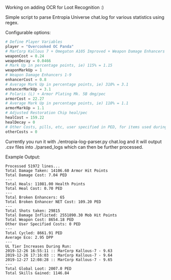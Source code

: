 Working on adding OCR for Loot Recognition :)

Simple script to parse Entropia Universe chat.log for various statistics using regex.

Configurable options:
```python
# Define Player Variables
player = "Overcooked OC Panda"
# MarCorp Kallous 7 + Omegaton A105 Improved + Weapon Damage Enhancers 1-9
weaponCost = 0.24
weaponDecay = 0.0466
# Mark Up in percentage points, ie) 115% = 1.15
weaponMarkUp = 1
# Weapon Damage Enhancers 1-9
enhancerCost = 0.8
# Average Mark Up in percentage points, ie) 310% = 3.1
enhancerMarkUp = 3.1
# Polaris (L) + Armor Plating Mk. 5B dmg/pec
armorCost = 22.27
# Average Mark Up in percentage points, ie) 110% = 1.1
armorMarkUp = 1.1
# Adjusted Restoration Chip heal/pec
healCost = 159.22
healDecay = 0
# Other Costs, pills, etc, user specified in PED, for items used during hunt.
otherCosts = 0
```

Currently you run it with ./entropia-log-parser.py chat.log and it will output .csv files into ./parsed_logs which can then be further processed.

Example Output:
```
Processed 51972 lines...
Total Damage Taken: 14106.60 Armor Hit Points
Total Damage Cost: 7.04 PED
---
Total Heals: 11081.00 Health Points
Total Heal Cost: 0.70 PED
---
Total Broken Enhancers: 65
Total Broken Enhancer NET Cost: 109.20 PED
---
Total Shots taken: 29815
Total Damage Inflicted: 2551890.30 Mob Hit Points
Total Weapon Cost: 8654.18 PED
Other User Specified Costs: 0 PED
---
Total Cycled: 8661.91 PED
Average Eco: 2.95 DPP
---
UL Tier Increases During Run:
2019-12-26 16:55:11 :: MarCorp Kallous-7 - 9.63
2019-12-26 17:16:03 :: MarCorp Kallous-7 - 9.64
2019-12-27 12:08:28 :: MarCorp Kallous-7 - 9.65
---
Total Global Loot: 2007.0 PED
Total Skills Gained: 1146.84
```
